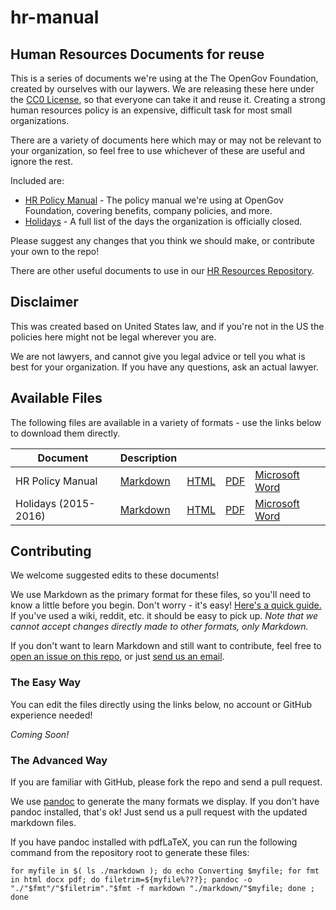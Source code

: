 # hr-manual
## Human Resources Documents for reuse

This is a series of documents we're using at the The OpenGov Foundation, created by ourselves with our laywers. We are releasing these here under the [CC0 License](https://creativecommons.org/publicdomain/zero/1.0/), so that everyone can take it and reuse it.  Creating a strong human resources policy is an expensive, difficult task for most small organizations.

There are a variety of documents here which may or may not be relevant to your organization, so feel free to use whichever of these are useful and ignore the rest.

Included are:

* [HR Policy Manual](./markdown/manual.md) - The policy manual we're using at OpenGov Foundation, covering benefits, company policies, and more.
* [Holidays](./markdown/holidays.md) - A full list of the days the organization is officially closed.

Please suggest any changes that you think we should make, or contribute your own to the repo!

There are other useful documents to use in our [HR Resources Repository](https://github.com/opengovfoundation/hr-resources).


## Disclaimer
This was created based on United States law, and if you're not in the US the policies here might not be legal wherever you are.

We are not lawyers, and cannot give you legal advice or tell you what is best for your organization. If you have any questions, ask an actual lawyer.

## Available Files

The following files are available in a variety of formats - use the links below to download them directly.

Document | Description | | | |
--- | --- | --- | --- | --- |
HR Policy Manual | [Markdown](https://rawgit.com/opengovfoundation/hr-manual/master/markdown/manual.md) | [HTML](https://rawgit.com/opengovfoundation/hr-manual/master/html/manual.html) | [PDF](https://rawgit.com/opengovfoundation/hr-manual/master/pdf/manual.pdf) | [Microsoft Word](https://rawgit.com/opengovfoundation/hr-manual/master/docx/manual.docx)
Holidays (2015-2016) | [Markdown](https://rawgit.com/opengovfoundation/hr-manual/master/markdown/holidays.md) | [HTML](https://rawgit.com/opengovfoundation/hr-manual/master/html/holidays.html) | [PDF](https://rawgit.com/opengovfoundation/hr-manual/master/pdf/holidays.pdf) | [Microsoft Word](https://rawgit.com/opengovfoundation/hr-manual/master/docx/holidays.docx)

## Contributing

We welcome suggested edits to these documents!

We use Markdown as the primary format for these files, so you'll need to know a little before you begin. Don't worry - it's easy!  [Here's a quick guide.](https://guides.github.com/features/mastering-markdown/) If you've used a wiki, reddit, etc. it should be easy to pick up.  *Note that we _cannot_ accept changes directly made to other formats, only Markdown.*

If you don't want to learn Markdown and still want to contribute, feel free to [open an issue on this repo](./issues), or just [send us an email](mailto:sayhello@opengovfoundation.org).

### The Easy Way ###
You can edit the files directly using the links below, no account or GitHub experience needed!

*Coming Soon!*

### The Advanced Way ###
If you are familiar with GitHub, please fork the repo and send a pull request.

We use [pandoc](http://pandoc.org/) to generate the many formats we display.  If you don't have pandoc installed, that's ok!  Just send us a pull request with the updated markdown files.

If you have pandoc installed with pdfLaTeX, you can run the following command from the repository root to generate these files:

    for myfile in $( ls ./markdown ); do echo Converting $myfile; for fmt in html docx pdf; do filetrim=${myfile%???}; pandoc -o "./"$fmt"/"$filetrim"."$fmt -f markdown "./markdown/"$myfile; done ; done


